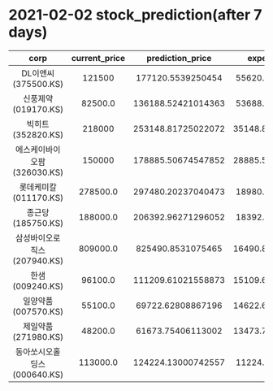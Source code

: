# 2021-02-02 stock_prediction(after 7 days)

|   corp   |   current_price   |   prediction_price   |   expected_profit   |
|:--------:|:-----------------:|:--------------------:|:-------------------:|
|DL이앤씨(375500.KS)|121500|177120.5539250454|55620.55392504539|
|신풍제약(019170.KS)|82500.0|136188.52421014363|53688.52421014363|
|빅히트(352820.KS)|218000|253148.81725022072|35148.817250220716|
|에스케이바이오팜(326030.KS)|150000|178885.50674547852|28885.506745478517|
|롯데케미칼(011170.KS)|278500.0|297480.20237040473|18980.20237040473|
|종근당(185750.KS)|188000.0|206392.96271296052|18392.96271296052|
|삼성바이오로직스(207940.KS)|809000.0|825490.8531075465|16490.853107546456|
|한샘(009240.KS)|96100.0|111209.61021558873|15109.610215588735|
|일양약품(007570.KS)|55100.0|69722.62808867196|14622.628088671961|
|제일약품(271980.KS)|48200.0|61673.75406113002|13473.754061130021|
|동아쏘시오홀딩스(000640.KS)|113000.0|124224.13000742557|11224.13000742557|
